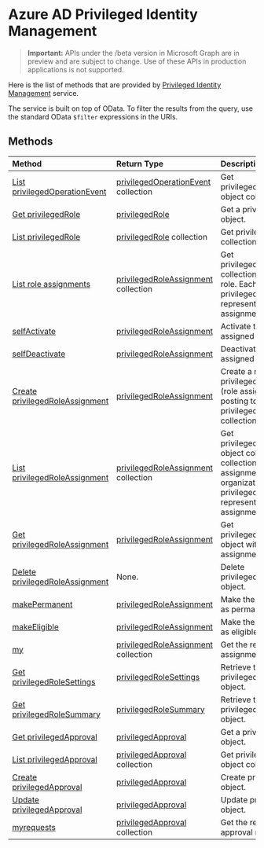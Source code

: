 # Azure AD Privileged Identity Management

> **Important:** APIs under the /beta version in Microsoft Graph are in preview and are subject to change. Use of these APIs in production applications is not supported.

Here is the list of methods that are provided by [Privileged Identity Management](https://azure.microsoft.com/en-us/documentation/articles/active-directory-privileged-identity-management-configure/) service.

The service is built on top of OData. To filter the results from the query, use the standard OData ``$filter`` expressions in the URIs.

## Methods

| Method		   | Return Type	|Description|
|:---------------|:--------|:----------|
|[List privilegedOperationEvent](../api/privilegedoperationevent_list.md) | [privilegedOperationEvent](privilegedoperationevent.md) collection |Get privilegedOperationEvent object collection. |
|[Get privilegedRole](../api/privilegedrole_get.md) |[privilegedRole](privilegedrole.md)| Get a privilegedRole object.|
|[List privilegedRole](../api/privilegedrole_list.md) | [privilegedRole](privilegedrole.md) collection |Get privilegedRole object collection. |
|[List role assignments](../api/privilegedrole_list_assignments.md) | [privilegedRoleAssignment](privilegedroleassignment.md) collection |Get privilegedRoleAssignment collection for the particular role. Each privilegedRoleAssignment represents a role assignment to a user.|
|[selfActivate](../api/privilegedrole_selfactivate.md) | [privilegedRoleAssignment](privilegedroleassignment.md) |Activate the role that is assigned to the requestor.|
|[selfDeactivate](../api/privilegedrole_selfdeactivate.md) | [privilegedRoleAssignment](privilegedroleassignment.md) |Deactivate the role that is assigned to the requestor.|
|[Create privilegedRoleAssignment](../api/privilegedroleassignment_post_privilegedroleassignments.md) |[privilegedRoleAssignment](privilegedroleassignment.md)| Create a new privilegedRoleAssignment (role assignment) by posting to the privilegedRoleAssignments collection.|
|[List privilegedRoleAssignment](../api/privilegedroleassignment_list.md) | [privilegedRoleAssignment](privilegedroleassignment.md) collection |Get privilegedRoleAssignment object collection. The collection contains all role assignments for the organization. Each privilegedRoleAssignment represents a role assignment to a user. |
|[Get privilegedRoleAssignment](../api/privilegedroleassignment_get.md) | [privilegedRoleAssignment](privilegedroleassignment.md)|Get privilegedRoleAssignment object with the specified assignment id. |
|[Delete privilegedRoleAssignment](../api/privilegedroleassignment_delete.md) | None. |Delete privilegedRoleAssignment object. |
|[makePermanent](../api/privilegedroleassignment_makepermanent.md) | [privilegedRoleAssignment](privilegedroleassignment.md) |Make the role assignment as permanent. |
|[makeEligible](../api/privilegedroleassignment_makeeligible.md) | [privilegedRoleAssignment](privilegedroleassignment.md) |Make the role assignment as eligible. |
|[my](../api/privilegedroleassignment_my.md) | [privilegedRoleAssignment](privilegedroleassignment.md) collection|Get the requestor's role assignments. |
|[Get privilegedRoleSettings](../api/privilegedrolesettings_get.md) | [privilegedRoleSettings](../resources/privilegedrolesettings.md)|Retrieve the properties of privilegedRoleSettings object. |
|[Get privilegedRoleSummary](../api/privilegedrolesummary_get.md) | [privilegedRoleSummary](../resources/privilegedrolesummary.md)|Retrieve the privilegedRoleSummary object. |
|[Get privilegedApproval](../api/privilegedApproval_get.md) |[privilegedApproval](privilegedApproval.md)| Get a privilegedApproval object.|
|[List privilegedApproval](../api/privilegedapproval_list.md) | [privilegedApproval](privilegedapproval.md) collection |Get privilegedApproval object collection. |
|[Create privilegedApproval](../api/privilegedapproval_post_privilegedapproval.md) | [privilegedApproval](privilegedapproval.md)	|Create privilegedApproval object. |
|[Update privilegedApproval](../api/privilegedapproval_update.md) | [privilegedApproval](privilegedapproval.md)	|Update privilegedApproval object. |
|[myrequests](../api/privilegedapproval_myrequests.md) | [privilegedApproval](privilegedApproval.md) collection|Get the requestor's approval requests. |

<!-- uuid: 8fcb5dbc-d5aa-4681-8e31-b001d5168d79
2015-10-25 14:57:30 UTC -->
<!-- {
  "type": "#page.annotation",
  "description": "Service root",
  "keywords": "",
  "section": "documentation",
  "tocPath": ""
}-->
